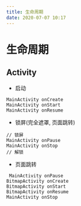 ```yaml
---
title: 生命周期
date: 2020-07-07 10:17
---
```


# 生命周期

## Activity 
- 启动
```
MainActivity onCreate
MainActivity onStart
MainActivity onResume
```
- 锁屏(完全遮罩, 页面跳转)
```
// 锁屏
MainActivity onPause
MainActivity onStop
// 解锁
```

- 页面跳转
```
 MainActivity onPause
BitmapActivity onCreate
BitmapActivity onStart
BitmapActivity onResume
MainActivity onStop
```

